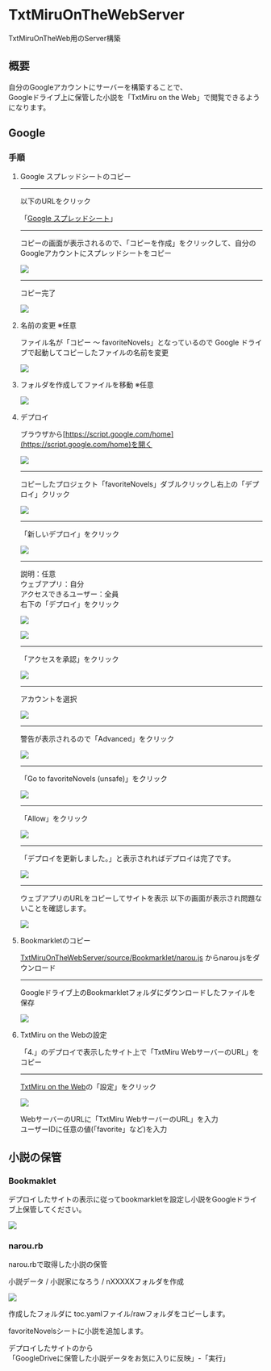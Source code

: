 # TxtMiruOnTheWebServer
TxtMiruOnTheWeb用のServer構築

## 概要

自分のGoogleアカウントにサーバーを構築することで、  
Googleドライブ上に保管した小説を「TxtMiru on the Web」で閲覧できるようになります。

## Google

### 手順

1. Google スプレッドシートのコピー

	----
	以下のURLをクリック

	「[Google スプレッドシート](https://docs.google.com/spreadsheets/d/14WIjXgO9YQFTg_vwEumPLNJCrMp90IPFfQ-eYvSKnQE/copy)」

	----

	コピーの画面が表示されるので、「コピーを作成」をクリックして、自分のGoogleアカウントにスプレッドシートをコピー

	![](image/image001.png)  

	
	---

	コピー完了

	![](image/image002.png)

2. 名前の変更 ※任意

	ファイル名が「コピー ～ favoriteNovels」となっているので
	Google ドライブで起動してコピーしたファイルの名前を変更

	![](image/image003.png)

3. フォルダを作成してファイルを移動 ※任意

	![](image/image004.png)

4. デプロイ

	ブラウザから[https://script.google.com/home](https://script.google.com/home)を開く

	![](image/image005.png)

	---

	コピーしたプロジェクト「favoriteNovels」ダブルクリックし右上の「デプロイ」クリック

	![](image/image006.png)

	---
	
	「新しいデプロイ」をクリック

	![](image/image007.png)

	---

	説明：任意  
	ウェブアプリ：自分  
	アクセスできるユーザー：全員  
	右下の「デプロイ」をクリック

	![](image/image008.png)

	![](image/image009.png)


	---

	「アクセスを承認」をクリック

	![](image/image010.png)

	---

	アカウントを選択

	![](image/image011.png)


	---

	警告が表示されるので「Advanced」をクリック

	![](image/image012.png)

	---

	「Go to favoriteNovels (unsafe)」をクリック

	![](image/image013.png)

	---

	「Allow」をクリック

	![](image/image014.png)

	---

	「デプロイを更新しました。」と表示されればデプロイは完了です。

	![](image/image015.png)

	---

	ウェブアプリのURLをコピーしてサイトを表示
	以下の画面が表示され問題ないことを確認します。

	![](image/image016.png)

5. Bookmarkletのコピー

	[TxtMiruOnTheWebServer/source/Bookmarklet/narou.js](https://raw.githubusercontent.com/gearsns/TxtMiruOnTheWebServer/refs/heads/main/source/Bookmarklet/narou.js)
	からnarou.jsをダウンロード

	---

	Googleドライブ上のBookmarkletフォルダにダウンロードしたファイルを保存

	![](image/image017.png)

6. TxtMiru on the Webの設定

	「4.」のデプロイで表示したサイト上で「TxtMiru WebサーバーのURL」をコピー

	---

	[TxtMiru on the Web](https://gearsns.github.io/TxtMiruOnTheWeb/index.html)の「設定」をクリック

	![](image/image018.png)

	WebサーバーのURLに「TxtMiru WebサーバーのURL」を入力  
	ユーザーIDに任意の値(「favorite」など)を入力  


## 小説の保管

### Bookmaklet

デプロイしたサイトの表示に従ってbookmarkletを設定し小説をGoogleドライブ上保管してください。

![](image/image019.png)

### narou.rb

narou.rbで取得した小説の保管

小説データ / 小説家になろう / nXXXXXフォルダを作成

![](image/image020.png)

作成したフォルダに
toc.yamlファイル/rawフォルダをコピーします。

favoriteNovelsシートに小説を追加します。

デプロイしたサイトのから  
「GoogleDriveに保管した小説データをお気に入りに反映」-「実行」
